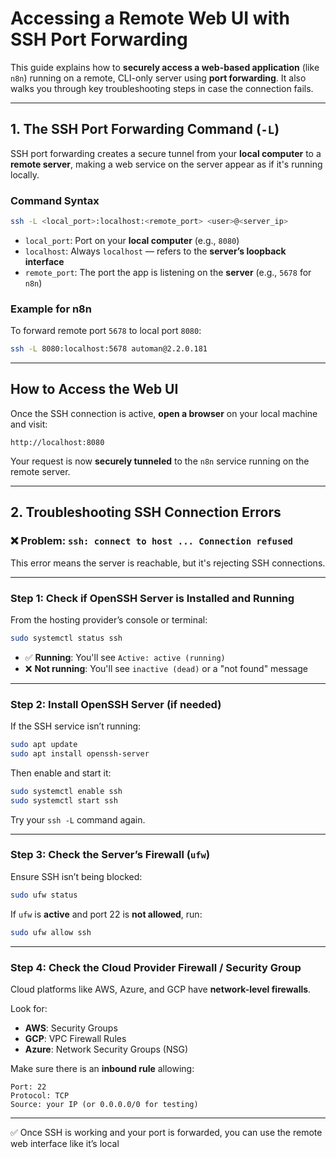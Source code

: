# Accessing a Remote Web UI with SSH Port Forwarding

This guide explains how to **securely access a web-based application** (like `n8n`) running on a remote, CLI-only server using **port forwarding**. It also walks you through key troubleshooting steps in case the connection fails.

---

## 1. The SSH Port Forwarding Command (`-L`)

SSH port forwarding creates a secure tunnel from your **local computer** to a **remote server**, making a web service on the server appear as if it's running locally.

### Command Syntax

```bash
ssh -L <local_port>:localhost:<remote_port> <user>@<server_ip>
```

- `local_port`: Port on your **local computer** (e.g., `8080`)
- `localhost`: Always `localhost` — refers to the **server’s loopback interface**
- `remote_port`: The port the app is listening on the **server** (e.g., `5678` for `n8n`)

### Example for n8n

To forward remote port `5678` to local port `8080`:

```bash
ssh -L 8080:localhost:5678 automan@2.2.0.181
```

---

## How to Access the Web UI

Once the SSH connection is active, **open a browser** on your local machine and visit:

```
http://localhost:8080
```

Your request is now **securely tunneled** to the `n8n` service running on the remote server.

---

## 2. Troubleshooting SSH Connection Errors

### ❌ Problem: `ssh: connect to host ... Connection refused`

This error means the server is reachable, but it's rejecting SSH connections.

---

### Step 1: Check if OpenSSH Server is Installed and Running

From the hosting provider’s console or terminal:

```bash
sudo systemctl status ssh
```

- ✅ **Running**: You'll see `Active: active (running)`
- ❌ **Not running**: You'll see `inactive (dead)` or a "not found" message

---

### Step 2: Install OpenSSH Server (if needed)

If the SSH service isn’t running:

```bash
sudo apt update
sudo apt install openssh-server
```

Then enable and start it:

```bash
sudo systemctl enable ssh
sudo systemctl start ssh
```

Try your `ssh -L` command again.

---

### Step 3: Check the Server’s Firewall (`ufw`)

Ensure SSH isn’t being blocked:

```bash
sudo ufw status
```

If `ufw` is **active** and port 22 is **not allowed**, run:

```bash
sudo ufw allow ssh
```

---

### Step 4: Check the Cloud Provider Firewall / Security Group

Cloud platforms like AWS, Azure, and GCP have **network-level firewalls**.

Look for:

- **AWS**: Security Groups
- **GCP**: VPC Firewall Rules
- **Azure**: Network Security Groups (NSG)

Make sure there is an **inbound rule** allowing:

```
Port: 22
Protocol: TCP
Source: your IP (or 0.0.0.0/0 for testing)
```

---

✅ Once SSH is working and your port is forwarded, you can use the remote web interface like it’s local
